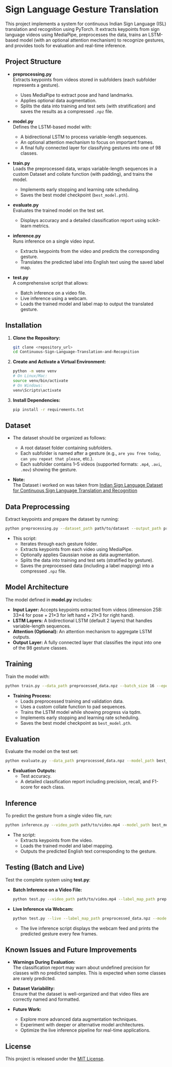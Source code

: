 # Sign Language Gesture Translation

This project implements a system for continuous Indian Sign Language (ISL) translation and recognition using PyTorch. It extracts keypoints from sign language videos using MediaPipe, preprocesses the data, trains an LSTM-based model (with an optional attention mechanism) to recognize gestures, and provides tools for evaluation and real-time inference.

## Project Structure

- **preprocessing.py**  
  Extracts keypoints from videos stored in subfolders (each subfolder represents a gesture).  
  - Uses MediaPipe to extract pose and hand landmarks.
  - Applies optional data augmentation.
  - Splits the data into training and test sets (with stratification) and saves the results as a compressed `.npz` file.

- **model.py**  
  Defines the LSTM-based model with:
  - A bidirectional LSTM to process variable-length sequences.
  - An optional attention mechanism to focus on important frames.
  - A final fully connected layer for classifying gestures into one of 98 classes.

- **train.py**  
  Loads the preprocessed data, wraps variable-length sequences in a custom Dataset and collate function (with padding), and trains the model.
  - Implements early stopping and learning rate scheduling.
  - Saves the best model checkpoint (`best_model.pth`).

- **evaluate.py**  
  Evaluates the trained model on the test set.
  - Displays accuracy and a detailed classification report using scikit-learn metrics.

- **inference.py**  
  Runs inference on a single video input.
  - Extracts keypoints from the video and predicts the corresponding gesture.
  - Translates the predicted label into English text using the saved label map.

- **test.py**  
  A comprehensive script that allows:
  - Batch inference on a video file.
  - Live inference using a webcam.
  - Loads the trained model and label map to output the translated gesture.


## Installation

1. **Clone the Repository:**
   ```bash
   git clone <repository_url>
   cd Continuous-Sign-Language-Translation-and-Recognition
   ```

2. **Create and Activate a Virtual Environment:**
   ```bash
   python -m venv venv
   # On Linux/Mac:
   source venv/bin/activate
   # On Windows:
   venv\Scripts\activate
   ```

3. **Install Dependencies:**
   ```bash
   pip install -r requirements.txt
   ```

## Dataset

- The dataset should be organized as follows:
  - A root dataset folder containing subfolders.
  - Each subfolder is named after a gesture (e.g., `are you free today`, `can you repeat that please`, etc.).
  - Each subfolder contains 1–5 videos (supported formats: `.mp4`, `.avi`, `.mov`) showing the gesture.

- **Note:**  
  The Dataset i worked on was taken from [Indian Sign Language Dataset for Continuous Sign Language Translation and Recognition](https://data.mendeley.com/datasets/kcmpdxky7p/1)

## Data Preprocessing

Extract keypoints and prepare the dataset by running:
```bash
python preprocessing.py --dataset_path path/to/dataset --output_path preprocessed_data.npz --augment
```
- This script:
  - Iterates through each gesture folder.
  - Extracts keypoints from each video using MediaPipe.
  - Optionally applies Gaussian noise as data augmentation.
  - Splits the data into training and test sets (stratified by gesture).
  - Saves the preprocessed data (including a label mapping) into a compressed `.npz` file.

## Model Architecture

The model defined in **model.py** includes:
- **Input Layer:** Accepts keypoints extracted from videos (dimension 258: 33×4 for pose + 21×3 for left hand + 21×3 for right hand).
- **LSTM Layers:** A bidirectional LSTM (default 2 layers) that handles variable-length sequences.
- **Attention (Optional):** An attention mechanism to aggregate LSTM outputs.
- **Output Layer:** A fully connected layer that classifies the input into one of the 98 gesture classes.

## Training

Train the model with:
```bash
python train.py --data_path preprocessed_data.npz --batch_size 16 --epochs 50
```
- **Training Process:**
  - Loads preprocessed training and validation data.
  - Uses a custom collate function to pad sequences.
  - Trains the LSTM model while showing progress via tqdm.
  - Implements early stopping and learning rate scheduling.
  - Saves the best model checkpoint as `best_model.pth`.

## Evaluation

Evaluate the model on the test set:
```bash
python evaluate.py --data_path preprocessed_data.npz --model_path best_model.pth --batch_size 16
```
- **Evaluation Outputs:**
  - Test accuracy.
  - A detailed classification report including precision, recall, and F1-score for each class.

## Inference

To predict the gesture from a single video file, run:
```bash
python inference.py --video_path path/to/video.mp4 --model_path best_model.pth --label_map_path preprocessed_data.npz
```
- The script:
  - Extracts keypoints from the video.
  - Loads the trained model and label mapping.
  - Outputs the predicted English text corresponding to the gesture.

## Testing (Batch and Live)

Test the complete system using **test.py**:

- **Batch Inference on a Video File:**
  ```bash
  python test.py --video_path path/to/video.mp4 --label_map_path preprocessed_data.npz --model_path best_model.pth
  ```

- **Live Inference via Webcam:**
  ```bash
  python test.py --live --label_map_path preprocessed_data.npz --model_path best_model.pth
  ```
  - The live inference script displays the webcam feed and prints the predicted gesture every few frames.

## Known Issues and Future Improvements

- **Warnings During Evaluation:**  
  The classification report may warn about undefined precision for classes with no predicted samples. This is expected when some classes are rarely predicted.

- **Dataset Variability:**  
  Ensure that the dataset is well-organized and that video files are correctly named and formatted.

- **Future Work:**
  - Explore more advanced data augmentation techniques.
  - Experiment with deeper or alternative model architectures.
  - Optimize the live inference pipeline for real-time applications.

## License

This project is released under the [MIT License](LICENSE).
